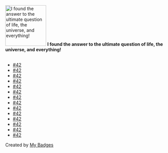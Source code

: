 <img src="https://my-badges.github.io/my-badges/the-ultimate-question.png" alt="I found the answer to the ultimate question of life, the universe, and everything!" title="I found the answer to the ultimate question of life, the universe, and everything!" width="128">
<strong>I found the answer to the ultimate question of life, the universe, and everything!</strong>
<br><br>

- <a href="https://github.com/AlekSi/golang-tip/issues/42">#42</a>
- <a href="https://github.com/go-reform/reform/issues/42">#42</a>
- <a href="https://github.com/variadico/noti/issues/42">#42</a>
- <a href="https://github.com/madelynnblue/esc/issues/42">#42</a>
- <a href="https://github.com/AlekSi/talos/issues/42">#42</a>
- <a href="https://github.com/FerretDB/dance/issues/42">#42</a>
- <a href="https://github.com/twisted/txmongo/issues/42">#42</a>
- <a href="https://github.com/gosh-lang/gosh/issues/42">#42</a>
- <a href="https://github.com/percona/qan-agent/issues/42">#42</a>
- <a href="https://github.com/percona/pmm-server/issues/42">#42</a>
- <a href="https://github.com/percona/pmm-admin/issues/42">#42</a>
- <a href="https://github.com/percona/pmm-update/issues/42">#42</a>
- <a href="https://github.com/siderolabs/kubelet/issues/42">#42</a>
- <a href="https://github.com/cosi-project/runtime/issues/42">#42</a>


Created by <a href="https://github.com/my-badges/my-badges">My Badges</a>
